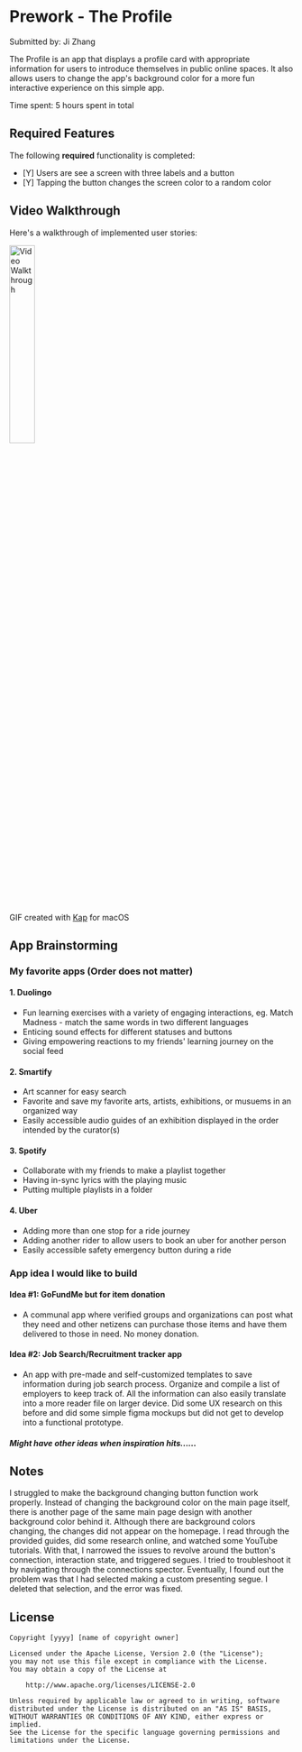 # Prework - The Profile

Submitted by: Ji Zhang

The Profile is an app that displays a profile card with appropriate information for users to introduce themselves in public online spaces.
It also allows users to change the app's background color for a more fun interactive experience on this simple app. 

Time spent: 5 hours spent in total

## Required Features

The following **required** functionality is completed:

- [Y] Users are see a screen with three labels and a button
- [Y] Tapping the button changes the screen color to a random color
 
## Video Walkthrough

Here's a walkthrough of implemented user stories:

<img src='https://github.com/jiwagon/iOS101_App/blob/2b1af9484f0019f1423d9f13a626f731742d4fc9/Simulator%20Screen%20Recording%20-%20iPhone%2011%20-%202023-08-27%20at%2019.22.19.gif' title='Video Walkthrough' width='30%' height ='30%' alt='Video Walkthrough' />

GIF created with [Kap](https://getkap.co/) for macOS


## App Brainstorming

### My favorite apps (Order does not matter)

#### 1. Duolingo
- Fun learning exercises with a variety of engaging interactions, eg. Match Madness - match the same words in two different languages
- Enticing sound effects for different statuses and buttons
- Giving empowering reactions to my friends' learning journey on the social feed

#### 2. Smartify
- Art scanner for easy search
- Favorite and save my favorite arts, artists, exhibitions, or musuems in an organized way
- Easily accessible audio guides of an exhibition displayed in the order intended by the curator(s)

#### 3. Spotify
- Collaborate with my friends to make a playlist together
- Having in-sync lyrics with the playing music
- Putting multiple playlists in a folder 

#### 4. Uber
- Adding more than one stop for a ride journey
- Adding another rider to allow users to book an uber for another person
- Easily accessible safety emergency button during a ride


### App idea I would like to build

#### Idea #1: GoFundMe but for item donation 
- A communal app where verified groups and organizations can post what they need and other netizens can purchase those items and have them delivered to those in need. No money donation. 

#### Idea #2: Job Search/Recruitment tracker app
- An app with pre-made and self-customized templates to save information during job search process. Organize and compile a list of employers to keep track of. All the information can also easily translate into a more reader file on larger device. Did some UX research on this before and did some simple figma mockups but did not get to develop into a functional prototype.

##### Might have other ideas when inspiration hits......


## Notes

I struggled to make the background changing button function work properly.
Instead of changing the background color on the main page itself, 
there is another page of the same main page design with another background color behind it.
Although there are background colors changing, the changes did not appear on the homepage. 
I read through the provided guides, did some research online, and watched some YouTube tutorials. 
With that, I narrowed the issues to revolve around the button's connection, interaction state, and triggered segues. 
I tried to troubleshoot it by navigating through the connections spector. 
Eventually, I found out the problem was that I had selected making a custom presenting segue.
I deleted that selection, and the error was fixed. 

## License

    Copyright [yyyy] [name of copyright owner]

    Licensed under the Apache License, Version 2.0 (the "License");
    you may not use this file except in compliance with the License.
    You may obtain a copy of the License at

        http://www.apache.org/licenses/LICENSE-2.0

    Unless required by applicable law or agreed to in writing, software
    distributed under the License is distributed on an "AS IS" BASIS,
    WITHOUT WARRANTIES OR CONDITIONS OF ANY KIND, either express or implied.
    See the License for the specific language governing permissions and
    limitations under the License.
